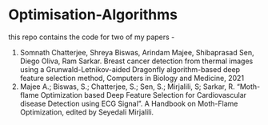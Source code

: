# Optimisation-Algorithms

this repo contains the code for two of my papers - 

1. Somnath Chatterjee, Shreya Biswas, Arindam Majee, Shibaprasad Sen, Diego Oliva, Ram Sarkar. Breast cancer detection from thermal images using a Grunwald-Letnikov-aided Dragonfly algorithm-based deep feature selection method, Computers in Biology and Medicine, 2021
2. Majee A.; Biswas, S.; Chatterjee, S.; Sen, S.; Mirjalili, S; Sarkar, R. “Moth-flame Optimization based Deep Feature Selection for Cardiovascular disease Detection using ECG Signal”.  A Handbook on Moth-Flame Optimization, edited by Seyedali Mirjalili.
